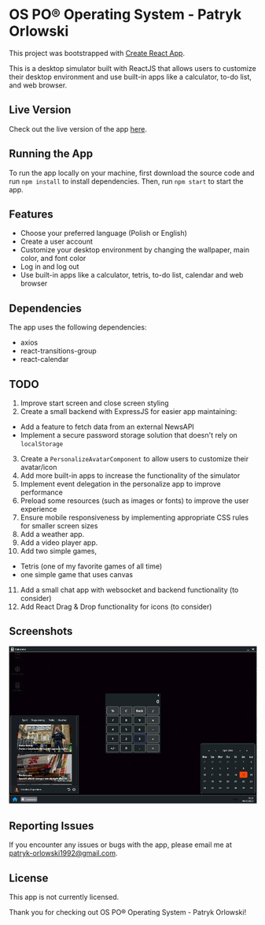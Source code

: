 # OS PO® Operating System - Patryk Orlowski

This project was bootstrapped with [Create React App](https://github.com/facebook/create-react-app).

This is a desktop simulator built with ReactJS that allows users to customize their desktop environment and use built-in apps like a calculator, to-do list, and web browser.

## Live Version

Check out the live version of the app [here](https://operating-system-po.netlify.app/).

## Running the App

To run the app locally on your machine, first download the source code and run `npm install` to install dependencies. Then, run `npm start` to start the app.

## Features

- Choose your preferred language (Polish or English)
- Create a user account
- Customize your desktop environment by changing the wallpaper, main color, and font color
- Log in and log out
- Use built-in apps like a calculator, tetris, to-do list, calendar and web browser

## Dependencies

The app uses the following dependencies:

- axios
- react-transitions-group
- react-calendar

## TODO

1. Improve start screen and close screen styling
2. Create a small backend with ExpressJS for easier app maintaining:

- Add a feature to fetch data from an external NewsAPI
- Implement a secure password storage solution that doesn't rely on `localStorage`

3. Create a `PersonalizeAvatarComponent` to allow users to customize their avatar/icon
4. Add more built-in apps to increase the functionality of the simulator
5. Implement event delegation in the personalize app to improve performance
6. Preload some resources (such as images or fonts) to improve the user experience
7. Ensure mobile responsiveness by implementing appropriate CSS rules for smaller screen sizes
8. Add a weather app.
9. Add a video player app.
10. Add two simple games,

- Tetris (one of my favorite games of all time)
- one simple game that uses canvas

11. Add a small chat app with websocket and backend functionality (to consider)
12. Add React Drag & Drop functionality for icons (to consider)

## Screenshots

![Screenshot of OS PO® Operating System](/readme/screenshot.jpg)

## Reporting Issues

If you encounter any issues or bugs with the app, please email me at patryk-orlowski1992@gmail.com.

## License

This app is not currently licensed.

Thank you for checking out OS PO® Operating System - Patryk Orlowski!
